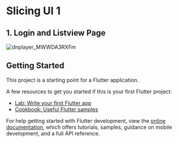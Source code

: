 # Slicing UI 1

## 1. Login and Listview Page
![dnplayer_MWWDA3RXFm](https://github.com/lypsisrudiansyah/slicing_ui1/assets/52348378/861c90cd-ce8b-43a8-bc23-bae2a49b343a)



## Getting Started

This project is a starting point for a Flutter application.

A few resources to get you started if this is your first Flutter project:

- [Lab: Write your first Flutter app](https://docs.flutter.dev/get-started/codelab)
- [Cookbook: Useful Flutter samples](https://docs.flutter.dev/cookbook)

For help getting started with Flutter development, view the
[online documentation](https://docs.flutter.dev/), which offers tutorials,
samples, guidance on mobile development, and a full API reference.
